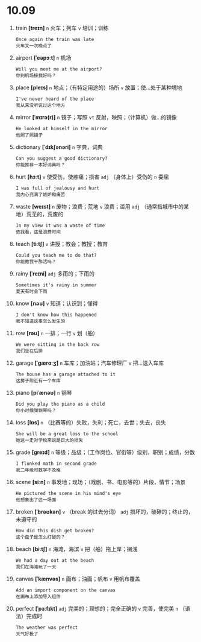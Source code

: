 # 10.09

1. train **[treɪn]** `n` 火车；列车 `v` 培训；训练

   ```
   Once again the train was late
   火车又一次晚点了
   ```

2. airport **[ˈeəpɔːt]** `n` 机场

   ```
   Will you meet me at the airport?
   你到机场接我好吗？
   ```

3. place **[pleɪs]** `n` 地点；（有特定用途的）场所 `v` 放置；使...处于某种境地

   ```
   I've never heard of the place
   我从来没听说过这个地方
   ```

4. mirror **[ˈmɪrə(r)]** `n` 镜子；写照 `vt` 反射，映照；（计算机）做...的镜像

   ```
   He looked at himself in the mirror
   他照了照镜子
   ```

5. dictionary **[ˈdɪkʃənəri]** `n` 字典，词典

   ```
   Can you suggest a good dictionary?
   你能推荐一本好词典吗？
   ```

6. hurt **[hɜːt]** `v` 使受伤，使疼痛；损害 `adj` （身体上）受伤的 `n` 委屈

   ```
   I was full of jealousy and hurt
   我内心充满了嫉妒和痛苦
   ```

7. waste **[weɪst]** `n` 废物；浪费；荒地 `v` 浪费；滥用 `adj` （通常指城市中的某地）荒芜的，荒废的

   ```
   In my view it was a waste of time
   依我看，这是浪费时间
   ```

8. teach **[tiːtʃ]** `v` 讲授；教会；教授；教育

   ```
   Could you teach me to do that?
   你能教我干那活吗？
   ```

9. rainy **[ˈreɪni]** `adj` 多雨的；下雨的

   ```
   Sometimes it's rainy in summer
   夏天有时会下雨
   ```

10. know **[nəʊ]** `v` 知道；认识到；懂得

    ```
    I don't know how this happened
    我不知道这事怎么发生的
    ```

11. row **[rəʊ]** `n` 一排；一行 `v` 划（船）

    ```
    We were sitting in the back row
    我们坐在后排
    ```

12. garage **[ˈɡærɑːʒ]** `n` 车库；加油站；汽车修理厂 `v` 把...送入车库

    ```
    The house has a garage attached to it
    这房子附近有一个车库
    ```

13. piano **[piˈænəʊ]** `n` 钢琴

    ```
    Did you play the piano as a child
    你小时候弹钢琴吗？
    ```

14. loss **[lɒs]** `n` （比赛等的）失败，失利；死亡，去世；失去，丧失

    ```
    She will be a great loss to the school
    她这一走对学校来说是巨大的损失
    ```

15. grade **[ɡreɪd]** `n` 等级；品级；（工作岗位、官衔等）级别，职别；成绩，分数

    ```
    I flunked math in second grade
    我二年级时数学不及格
    ```

16. scene **[siːn]** `n` 事发地；现场；（戏剧、书、电影等的）片段，情节；场景

    ```
    He pictured the scene in his mind's eye
    他想象出了这一场面
    ```

17. broken **[ˈbrəʊkən]** `v` （break 的过去分词） `adj` 损坏的，破碎的；终止的，未遵守的

    ```
    How did this dish get broken?
    这个盘子是怎么打破的？
    ```

18. beach **[biːtʃ]** `n` 海滩，海滨 `v` 把（船）拖上岸；搁浅

    ```
    We had a day out at the beach
    我们在海滩玩了一天
    ```

19. canvas **[ˈkænvəs]** `n` 画布；油画；帆布 `v` 用帆布覆盖

    ```
    Add an import component on the canvas
    在画布上添加导入组件
    ```

20. perfect **[ˈpɜːfɪkt]** `adj` 完美的；理想的；完全正确的 `v` 完善，使完美 `n` （语法）完成时
    ```
    The weather was perfect
    天气好极了
    ```
